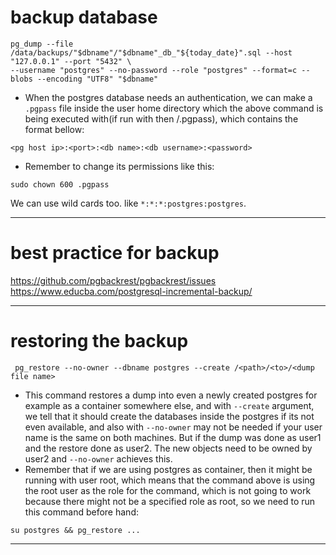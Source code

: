 # backup database
```
pg_dump --file /data/backups/"$dbname"/"$dbname"_db_"${today_date}".sql --host "127.0.0.1" --port "5432" \
--username "postgres" --no-password --role "postgres" --format=c --blobs --encoding "UTF8" "$dbname"
```
* When the postgres database needs an authentication, we can make a `.pgpass` file inside the user home directory which the above command is being executed with(if run with <username> then <username>/.pgpass), which contains the format bellow:  
```
<pg host ip>:<port>:<db name>:<db username>:<password>
```
* Remember to change its permissions like this:  
```
sudo chown 600 .pgpass
```
We can use wild cards too. like `*:*:*:postgres:postgres`.  

---
# best practice for backup
https://github.com/pgbackrest/pgbackrest/issues  
https://www.educba.com/postgresql-incremental-backup/

---
# restoring the backup
```
 pg_restore --no-owner --dbname postgres --create /<path>/<to>/<dump file name>
```
* This command restores a dump into even a newly created postgres for example as a container somewhere else, and with `--create` argument, we tell that it should create the databases inside the postgres if its not even available, and also with `--no-owner` may not be needed if your user name is the same on both machines. But if the dump was done as user1 and the restore done as user2. The new objects need to be owned by user2 and `--no-owner` achieves this.  
* Remember that if we are using postgres as container, then it might be running with user root, which means that the command above is using the root user as the role for the command, which is not going to work because there might not be a specified role as root, so we need to run this command before hand:  
```
su postgres && pg_restore ...
```
---
